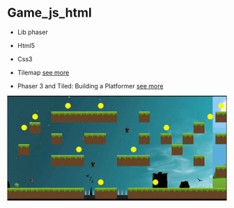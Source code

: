 # Game_js_html

- Lib phaser
- Html5
- Css3
- Tilemap [see more](https://www.marieemmanuellehamon.fr/blog/decouverte-de-tiled-map-editor/) 

- Phaser 3 and Tiled: Building a Platformer [see more](https://stackabuse.com/phaser-3-and-tiled-building-a-platformer/) 


![drawing](screen.png)